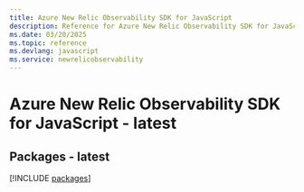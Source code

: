 ```yaml
---
title: Azure New Relic Observability SDK for JavaScript
description: Reference for Azure New Relic Observability SDK for JavaScript
ms.date: 03/20/2025
ms.topic: reference
ms.devlang: javascript
ms.service: newrelicobservability
---
```

# Azure New Relic Observability SDK for JavaScript - latest
## Packages - latest
[!INCLUDE [packages](new-relic-observability-index.md)]